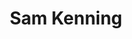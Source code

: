 ---
short_name: samkenning
title: Sam Kenning
position: 2022 SLLET Graduate
linkedin: sam-kenning-1b8861213
instagram: samkenning1
---
